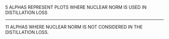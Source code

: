 5 ALPHAS REPRESENT PLOTS WHERE NUCLEAR NORM IS USED IN DISTILLATION LOSS

-------------------------------------------------------------------------

11 ALPHAS WHERE NUCLEAR NORM IS NOT CONSIDERED IN THE DISTILLATION LOSS.

